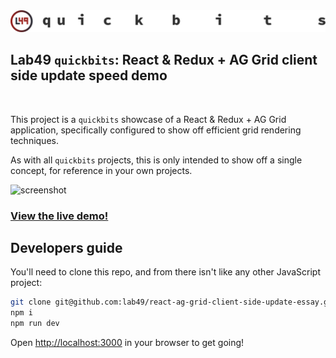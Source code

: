 <img src=".github/resources/quickbits.png" size="400" alt="Lab49 quickbits" />

<br />

## Lab49 `quickbits`: React & Redux + AG Grid client side update speed demo

<br />

This project is a `quickbits` showcase of a React & Redux + AG Grid application, specifically configured to show off efficient grid rendering techniques.

As with all `quickbits` projects, this is only intended to show off a single concept, for reference in your own projects.

![screenshot](https://user-images.githubusercontent.com/88339423/138518369-30434cf9-6508-43fe-ae54-c7b7d56d675d.png)

### [View the live demo!](https://react-ag-grid-client-side-update-essay.vercel.app/)

## Developers guide

You'll need to clone this repo, and from there isn't like any other JavaScript project:

```bash
git clone git@github.com:lab49/react-ag-grid-client-side-update-essay.git
npm i
npm run dev
```

Open [http://localhost:3000](http://localhost:3000) in your browser to get going!
